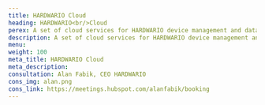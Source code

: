 ```yaml
---
title: HARDWARIO Cloud
heading: HARDWARIO<br/>Cloud
perex: A set of cloud services for HARDWARIO device management and data handling - providing IoT connectivity, REST API and callback settings.
description: A set of cloud services for HARDWARIO device management and data handling - providing IoT connectivity, REST API and callback settings.
menu:
weight: 100
meta_title: HARDWARIO Cloud
meta_description: 
consultation: Alan Fabik, CEO HARDWARIO
cons_img: alan.png
cons_link: https://meetings.hubspot.com/alanfabik/booking
---
```

